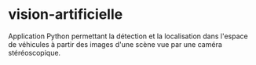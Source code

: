 # vision-artificielle
Application Python permettant la détection et la localisation dans l'espace de véhicules à partir des images d'une scène vue par une caméra stéréoscopique.
